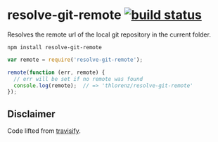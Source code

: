 # resolve-git-remote [![build status](https://secure.travis-ci.org/thlorenz/resolve-git-remote.png)](http://travis-ci.org/thlorenz/resolve-git-remote)

Resolves the remote url of the local git repository in the current folder.

    npm install resolve-git-remote

```js
var remote = require('resolve-git-remote');

remote(function (err, remote) {
  // err will be set if no remote was found
  console.log(remote);  // => 'thlorenz/resolve-git-remote'
});
```

## Disclaimer

Code lifted from [travisify](https://github.com/substack/travisify).
